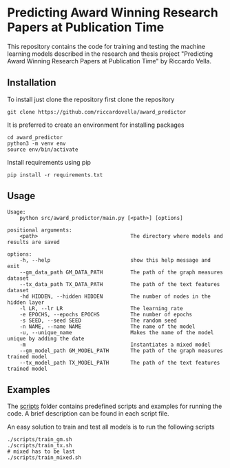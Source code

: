 # Predicting Award Winning Research Papers at Publication Time

This repository contains the code for training and testing the machine learning models described in the research and thesis project "Predicting Award Winning Research Papers at Publication Time" by Riccardo Vella.

Installation
------------

To install just clone the repository first clone the repository

```
git clone https://github.com/riccardovella/award_predictor
```

It is preferred to create an environment for installing packages

```
cd award_predictor
python3 -m venv env
source env/bin/activate
```

Install requirements using pip 

```
pip install -r requirements.txt
```

Usage
-----


    Usage:
        python src/award_predictor/main.py [<path>] [options] 

    positional arguments:
        <path>                              The directory where models and results are saved

    options:
        -h, --help                          show this help message and exit
        --gm_data_path GM_DATA_PATH         The path of the graph measures dataset
        --tx_data_path TX_DATA_PATH         The path of the text features dataset
        -hd HIDDEN, --hidden HIDDEN         The number of nodes in the hidden layer
        -l LR, --lr LR                      The learning rate
        -e EPOCHS, --epochs EPOCHS          The number of epochs
        -s SEED, --seed SEED                The random seed
        -n NAME, --name NAME                The name of the model
        -u, --unique_name                   Makes the name of the model unique by adding the date
        -m                                  Instantiates a mixed model
        --gm_model_path GM_MODEL_PATH       The path of the graph measures trained model
        --tx_model_path TX_MODEL_PATH       The path of the text features trained model

Examples
--------

The [scripts](scripts/) folder contains predefined scripts and examples for running the code. A brief description can be found in each script file.

An easy solution to train and test all models is to run the following scripts

```
./scripts/train_gm.sh 
./scripts/train_tx.sh 
# mixed has to be last
./scripts/train_mixed.sh 
```